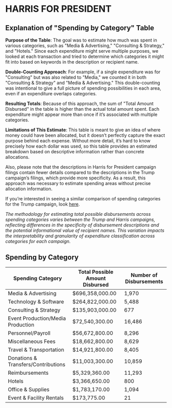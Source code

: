 # HARRIS FOR PRESIDENT

## Explanation of "Spending by Category" Table

**Purpose of the Table**: The goal was to estimate how much was spent in various categories, such as "Media & Advertising," "Consulting & Strategy," and "Hotels." Since each expenditure might serve multiple purposes, we looked at each transaction and tried to determine which categories it might fit into based on keywords in the description or recipient name.

**Double-Counting Approach**: For example, if a single expenditure was for "Consulting" but was also related to "Media," we counted it in both "Consulting & Strategy" and "Media & Advertising." This double-counting was intentional to give a full picture of spending possibilities in each area, even if an expenditure overlaps categories.

**Resulting Totals**: Because of this approach, the sum of "Total Amount Disbursed" in the table is higher than the actual total amount spent. Each expenditure might appear more than once if it’s associated with multiple categories.

**Limitations of This Estimate**: This table is meant to give an idea of where money could have been allocated, but it doesn’t perfectly capture the exact purpose behind each expense. Without more detail, it’s hard to know precisely how each dollar was used, so this table provides an estimated breakdown based on descriptive information rather than concrete allocations.

Also, please note that the descriptions in Harris for President campaign filings contain fewer details compared to the descriptions in the Trump campaign’s filings, which provide more specificity. As a result, this approach was necessary to estimate spending areas without precise allocation information.

If you’re interested in seeing a similar comparison of spending categories for the Trump campaign, look [here](https://github.com/gaiaus/2024-us-presidential-general-election/blob/main/trump/spending/by_spending_category.MD).

*The methodology for estimating total possible disbursements across spending categories varies between the Trump and Harris campaigns, reflecting differences in the specificity of disbursement descriptions and the potential informational value of recipient names. This variation impacts the interpretability and granularity of expenditure classification across categories for each campaign.*

## Spending by Category

| Spending Category                            | Total Possible Amount Disbursed    | Number of Disbursements |
|-------------------------------------|---------------------------|--------------------------|
| Media & Advertising                 | $696,358,000.00          | 1,970                    |
| Technology & Software               | $264,822,000.00          | 5,488                    |
| Consulting & Strategy               | $135,903,000.00          | 677                      |
| Event Production/Media Production   | $72,540,300.00           | 16,486                   |
| Personnel/Payroll                   | $56,672,800.00           | 8,296                    |
| Miscellaneous Fees                  | $18,662,800.00           | 8,629                    |
| Travel & Transportation             | $14,921,800.00           | 8,405                    |
| Donations & Transfers/Contributions | $11,003,300.00           | 10,859                   |
| Reimbursements                      | $5,329,360.00            | 11,293                   |
| Hotels                              | $3,366,650.00            | 800                      |
| Office & Supplies                   | $1,783,170.00            | 1,094                    |
| Event & Facility Rentals            | $173,775.00              | 21                       |
